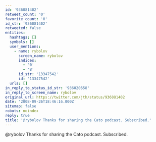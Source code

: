 ```yaml
---
id: '936081402'
retweet_count: '0'
favorite_count: '0'
id_str: '936081402'
retweeted: false
entities:
  hashtags: []
  symbols: []
  user_mentions:
    - name: rybolov
      screen_name: rybolov
      indices:
        - '0'
        - '8'
      id_str: '13347542'
      id: '13347542'
  urls: []
in_reply_to_status_id_str: '936020558'
in_reply_to_screen_name: rybolov
original_url: https://twitter.com/jth/status/936081402
date: '2008-09-26T18:46:16.000Z'
sitemap: false
robots: noindex
reply: true
title: '@rybolov Thanks for sharing the Cato podcast. Subscribed.'
---
```


@rybolov Thanks for sharing the Cato podcast. Subscribed.
